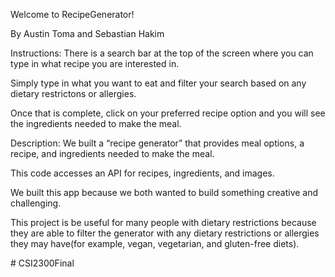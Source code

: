 Welcome to RecipeGenerator!

By Austin Toma and Sebastian Hakim

Instructions:
There is a search bar at the top of the screen where you can type in what recipe you are interested in.

Simply type in what you want to eat and filter your search based on any dietary restrictons or allergies.

Once that is complete, click on your preferred recipe option and you will see the ingredients needed to make the meal.

Description:
We built a “recipe generator” that provides meal options, a recipe, and ingredients needed to make the meal. 

This code accesses an API for recipes, ingredients, and images.

We built this app because we both wanted to build something creative and challenging. 

This project is be useful for many people with dietary restrictions because they are able to filter the generator with any 
dietary restrictions or allergies they may have(for example, vegan, vegetarian, and gluten-free diets). 


#   C S I 2 3 0 0 F i n a l  
 